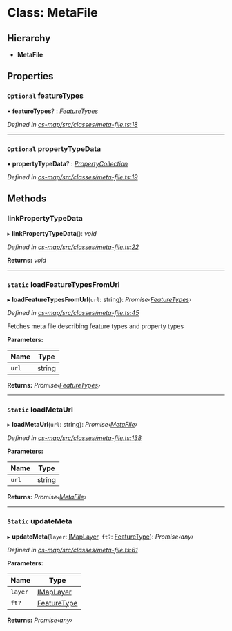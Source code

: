 # Class: MetaFile

## Hierarchy

* **MetaFile**

## Properties

### `Optional` featureTypes

• **featureTypes**? : *[FeatureTypes](_cs_map_src_classes_feature_type_.featuretypes.md)*

*Defined in [cs-map/src/classes/meta-file.ts:18](https://github.com/TNOCS/csnext/blob/ec6e73e4/packages/cs-map/src/classes/meta-file.ts#L18)*

___

### `Optional` propertyTypeData

• **propertyTypeData**? : *[PropertyCollection](../modules/_cs_map_src_classes_feature_type_.md#propertycollection)*

*Defined in [cs-map/src/classes/meta-file.ts:19](https://github.com/TNOCS/csnext/blob/ec6e73e4/packages/cs-map/src/classes/meta-file.ts#L19)*

## Methods

###  linkPropertyTypeData

▸ **linkPropertyTypeData**(): *void*

*Defined in [cs-map/src/classes/meta-file.ts:22](https://github.com/TNOCS/csnext/blob/ec6e73e4/packages/cs-map/src/classes/meta-file.ts#L22)*

**Returns:** *void*

___

### `Static` loadFeatureTypesFromUrl

▸ **loadFeatureTypesFromUrl**(`url`: string): *Promise‹[FeatureTypes](_cs_map_src_classes_feature_type_.featuretypes.md)›*

*Defined in [cs-map/src/classes/meta-file.ts:45](https://github.com/TNOCS/csnext/blob/ec6e73e4/packages/cs-map/src/classes/meta-file.ts#L45)*

Fetches meta file describing feature types and property types

**Parameters:**

Name | Type |
------ | ------ |
`url` | string |

**Returns:** *Promise‹[FeatureTypes](_cs_map_src_classes_feature_type_.featuretypes.md)›*

___

### `Static` loadMetaUrl

▸ **loadMetaUrl**(`url`: string): *Promise‹[MetaFile](_cs_map_src_classes_meta_file_.metafile.md)›*

*Defined in [cs-map/src/classes/meta-file.ts:138](https://github.com/TNOCS/csnext/blob/ec6e73e4/packages/cs-map/src/classes/meta-file.ts#L138)*

**Parameters:**

Name | Type |
------ | ------ |
`url` | string |

**Returns:** *Promise‹[MetaFile](_cs_map_src_classes_meta_file_.metafile.md)›*

___

### `Static` updateMeta

▸ **updateMeta**(`layer`: [IMapLayer](../interfaces/_cs_map_src_classes_imap_layer_.imaplayer.md), `ft?`: [FeatureType](_cs_map_src_classes_feature_type_.featuretype.md)): *Promise‹any›*

*Defined in [cs-map/src/classes/meta-file.ts:61](https://github.com/TNOCS/csnext/blob/ec6e73e4/packages/cs-map/src/classes/meta-file.ts#L61)*

**Parameters:**

Name | Type |
------ | ------ |
`layer` | [IMapLayer](../interfaces/_cs_map_src_classes_imap_layer_.imaplayer.md) |
`ft?` | [FeatureType](_cs_map_src_classes_feature_type_.featuretype.md) |

**Returns:** *Promise‹any›*
